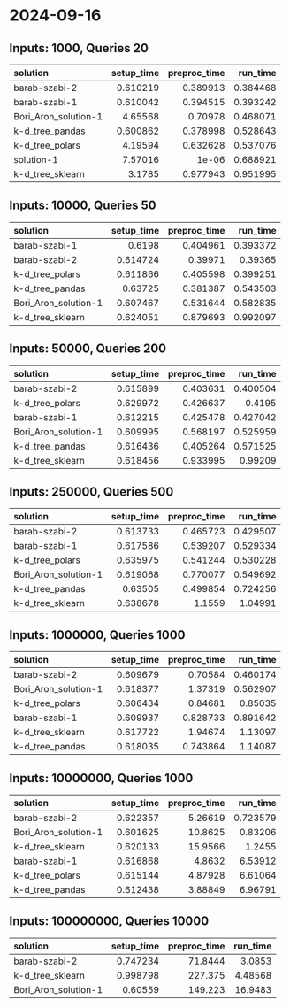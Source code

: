 # 2024-09-16

## Inputs: 1000, Queries 20

| solution             |   setup_time |   preproc_time |   run_time |
|:---------------------|-------------:|---------------:|-----------:|
| barab-szabi-2        |     0.610219 |       0.389913 |   0.384468 |
| barab-szabi-1        |     0.610042 |       0.394515 |   0.393242 |
| Bori_Aron_solution-1 |     4.65568  |       0.70978  |   0.468071 |
| k-d_tree_pandas      |     0.600862 |       0.378998 |   0.528643 |
| k-d_tree_polars      |     4.19594  |       0.632628 |   0.537076 |
| solution-1           |     7.57016  |       1e-06    |   0.688921 |
| k-d_tree_sklearn     |     3.1785   |       0.977943 |   0.951995 |

## Inputs: 10000, Queries 50

| solution             |   setup_time |   preproc_time |   run_time |
|:---------------------|-------------:|---------------:|-----------:|
| barab-szabi-1        |     0.6198   |       0.404961 |   0.393372 |
| barab-szabi-2        |     0.614724 |       0.39971  |   0.39365  |
| k-d_tree_polars      |     0.611866 |       0.405598 |   0.399251 |
| k-d_tree_pandas      |     0.63725  |       0.381387 |   0.543503 |
| Bori_Aron_solution-1 |     0.607467 |       0.531644 |   0.582835 |
| k-d_tree_sklearn     |     0.624051 |       0.879693 |   0.992097 |

## Inputs: 50000, Queries 200

| solution             |   setup_time |   preproc_time |   run_time |
|:---------------------|-------------:|---------------:|-----------:|
| barab-szabi-2        |     0.615899 |       0.403631 |   0.400504 |
| k-d_tree_polars      |     0.629972 |       0.426637 |   0.4195   |
| barab-szabi-1        |     0.612215 |       0.425478 |   0.427042 |
| Bori_Aron_solution-1 |     0.609995 |       0.568197 |   0.525959 |
| k-d_tree_pandas      |     0.616436 |       0.405264 |   0.571525 |
| k-d_tree_sklearn     |     0.618456 |       0.933995 |   0.99209  |

## Inputs: 250000, Queries 500

| solution             |   setup_time |   preproc_time |   run_time |
|:---------------------|-------------:|---------------:|-----------:|
| barab-szabi-2        |     0.613733 |       0.465723 |   0.429507 |
| barab-szabi-1        |     0.617586 |       0.539207 |   0.529334 |
| k-d_tree_polars      |     0.635975 |       0.541244 |   0.530228 |
| Bori_Aron_solution-1 |     0.619068 |       0.770077 |   0.549692 |
| k-d_tree_pandas      |     0.63505  |       0.499854 |   0.724256 |
| k-d_tree_sklearn     |     0.638678 |       1.1559   |   1.04991  |

## Inputs: 1000000, Queries 1000

| solution             |   setup_time |   preproc_time |   run_time |
|:---------------------|-------------:|---------------:|-----------:|
| barab-szabi-2        |     0.609679 |       0.70584  |   0.460174 |
| Bori_Aron_solution-1 |     0.618377 |       1.37319  |   0.562907 |
| k-d_tree_polars      |     0.606434 |       0.84681  |   0.85035  |
| barab-szabi-1        |     0.609937 |       0.828733 |   0.891642 |
| k-d_tree_sklearn     |     0.617722 |       1.94674  |   1.13097  |
| k-d_tree_pandas      |     0.618035 |       0.743864 |   1.14087  |

## Inputs: 10000000, Queries 1000

| solution             |   setup_time |   preproc_time |   run_time |
|:---------------------|-------------:|---------------:|-----------:|
| barab-szabi-2        |     0.622357 |        5.26619 |   0.723579 |
| Bori_Aron_solution-1 |     0.601625 |       10.8625  |   0.83206  |
| k-d_tree_sklearn     |     0.620133 |       15.9566  |   1.2455   |
| barab-szabi-1        |     0.616868 |        4.8632  |   6.53912  |
| k-d_tree_polars      |     0.615144 |        4.87928 |   6.61064  |
| k-d_tree_pandas      |     0.612438 |        3.88849 |   6.96791  |

## Inputs: 100000000, Queries 10000

| solution             |   setup_time |   preproc_time |   run_time |
|:---------------------|-------------:|---------------:|-----------:|
| barab-szabi-2        |     0.747234 |        71.8444 |    3.0853  |
| k-d_tree_sklearn     |     0.998798 |       227.375  |    4.48568 |
| Bori_Aron_solution-1 |     0.60559  |       149.223  |   16.9483  |